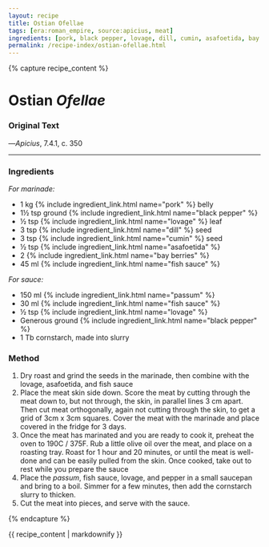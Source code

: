 ```yaml
---
layout: recipe
title: Ostian Ofellae
tags: [era:roman_empire, source:apicius, meat]
ingredients: [pork, black pepper, lovage, dill, cumin, asafoetida, bay berries, fish sauce, passum, cornstarch]
permalink: /recipe-index/ostian-ofellae.html
---
```


{% capture recipe_content %}
# Ostian *Ofellae*

### Original Text
<!-- TODO: Add original Latin text from Apicius 7.4.1 -->

<!-- TODO: Add English translation -->

—*Apicius*, 7.4.1, c. 350

___

<!-- TODO: Add description paragraph about ofellae and their significance in Roman cuisine -->

### Ingredients
*For marinade:*
- 1 kg {% include ingredient_link.html name="pork" %} belly
- 1½ tsp ground {% include ingredient_link.html name="black pepper" %}
- ½ tsp {% include ingredient_link.html name="lovage" %} leaf
- 3 tsp {% include ingredient_link.html name="dill" %} seed
- 3 tsp {% include ingredient_link.html name="cumin" %} seed
- ½ tsp {% include ingredient_link.html name="asafoetida" %}
- 2 {% include ingredient_link.html name="bay berries" %}
- 45 ml {% include ingredient_link.html name="fish sauce" %}

*For sauce:*
- 150 ml {% include ingredient_link.html name="passum" %}
- 30 ml {% include ingredient_link.html name="fish sauce" %}
- ½ tsp {% include ingredient_link.html name="lovage" %}
- Generous ground {% include ingredient_link.html name="black pepper" %}
- 1 Tb cornstarch, made into slurry

### Method
1. Dry roast and grind the seeds in the marinade, then combine with the lovage, asafoetida, and fish sauce
2. Place the meat skin side down. Score the meat by cutting through the meat down to, but not through, the skin, in parallel lines 3 cm apart. Then cut meat orthogonally, again not cutting through the skin, to get a grid of 3cm x 3cm squares. Cover the meat with the marinade and place covered in the fridge for 3 days.
3. Once the meat has marinated and you are ready to cook it, preheat the oven to 190C / 375F. Rub a little olive oil over the meat, and place on a roasting tray. Roast for 1 hour and 20 minutes, or until the meat is well-done and can be easily pulled from the skin. Once cooked, take out to rest while you prepare the sauce
4. Place the *passum*, fish sauce, lovage, and pepper in a small saucepan and bring to a boil. Simmer for a few minutes, then add the cornstarch slurry to thicken.
5. Cut the meat into pieces, and serve with the sauce.

{% endcapture %}

{{ recipe_content | markdownify }} 